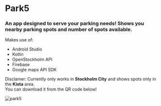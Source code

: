 # Park5
### An app designed to serve your parking needs! Shows you nearby parking spots and number of spots available. 
Makes use of: 
<ul>
  <li> Android Studio </li>
  <li> Kotlin </li>
  <li> OpenStockholm API </li>
  <li> Firebase </li>
  <li> Google maps API SDK </li>
</ul>

Disclamer: Currently only works in **Stockholm City** and shows spots only in the **Kista** area.<br>
You can download it from the QR code below!

![park5](https://user-images.githubusercontent.com/65765335/149985849-229d12e5-810f-479f-a05a-2cc5d5815e44.png)
